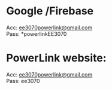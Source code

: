 # Google /Firebase 
Acc: ee3070powerlink@gmail.com
<br>
Pass: *powerlinkEE3070

# PowerLink website: 
Acc: ee3070powerlink@gmail.com
<br>
Pass: ee3070
